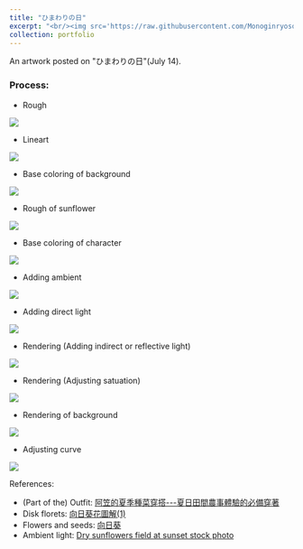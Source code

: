 ```yaml
---
title: "ひまわりの日"
excerpt: "<br/><img src='https://raw.githubusercontent.com/Monoginryoso/Monoginryoso.github.io/master/images/himawari_no_hi.jpg'>"
collection: portfolio
---
```

An artwork posted on "ひまわりの日"(July 14).
### Process: 

* Rough
<img src='https://raw.githubusercontent.com/Monoginryoso/Monoginryoso.github.io/master/images/himawari_no_hi_rough.jpg'>

* Lineart
<img src='https://raw.githubusercontent.com/Monoginryoso/Monoginryoso.github.io/master/images/himawari_no_hi_lineart.jpg'>

* Base coloring of background
<img src='https://raw.githubusercontent.com/Monoginryoso/Monoginryoso.github.io/master/images/himawari_no_hi_basecolor_bg.jpg'>

* Rough of sunflower
<img src='https://raw.githubusercontent.com/Monoginryoso/Monoginryoso.github.io/master/images/himawari_no_hi_bg_rough.jpg'>

* Base coloring of character
<img src='https://raw.githubusercontent.com/Monoginryoso/Monoginryoso.github.io/master/images/himawari_no_hi_basecolor_character.jpg'>

* Adding ambient
<img src='https://raw.githubusercontent.com/Monoginryoso/Monoginryoso.github.io/master/images/himawari_no_hi_ambient.jpg'>

* Adding direct light
<img src='https://raw.githubusercontent.com/Monoginryoso/Monoginryoso.github.io/master/images/himawari_no_hi_direct_light.jpg'>

* Rendering (Adding indirect or reflective light)
<img src='https://raw.githubusercontent.com/Monoginryoso/Monoginryoso.github.io/master/images/himawari_no_hi_indirect_or_reflective_light.jpg'>

* Rendering (Adjusting satuation)
<img src='https://raw.githubusercontent.com/Monoginryoso/Monoginryoso.github.io/master/images/himawari_no_hi_satuation.jpg'>

* Rendering of background
<img src='https://raw.githubusercontent.com/Monoginryoso/Monoginryoso.github.io/master/images/himawari_no_hi_bg_rendering.jpg'>

* Adjusting curve
<img src='https://raw.githubusercontent.com/Monoginryoso/Monoginryoso.github.io/master/images/himawari_no_hi.jpg'>

References:
- (Part of the) Outfit: [阿笠的夏季種菜穿搭---夏日田間農事體驗的必備穿著](https://peacebee.pixnet.net/blog/post/10616628-%E9%98%BF%E7%AC%A0%E7%9A%84%E5%A4%8F%E5%AD%A3%E7%A8%AE%E8%8F%9C%E7%A9%BF%E6%90%AD---%E5%A4%8F%E6%97%A5%E7%94%B0%E9%96%93%E8%BE%B2%E4%BA%8B%E9%AB%94%E9%A9%97%E7%9A%84%E5%BF%85)
- Disk florets: [向日葵花圖解(1)](https://blackwalnut.npust.edu.tw/archives/393)
- Flowers and seeds: [向日葵](https://pkblog0438.blogspot.com/2017/09/blog-post_11.html)
- Ambient light: [Dry sunflowers field at sunset stock photo](https://www.istockphoto.com/photo/dry-sunflowers-field-at-sunset-gm1267019708-371609818)